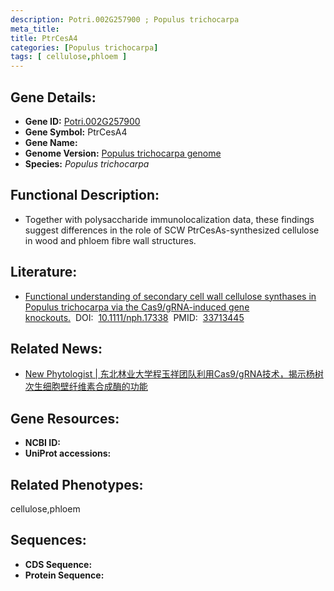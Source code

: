 ```yaml
---
description: Potri.002G257900 ; Populus trichocarpa
meta_title:
title: PtrCesA4
categories: [Populus trichocarpa]
tags: [ cellulose,phloem ]
---
```


## Gene Details:
- **Gene ID:**	[Potri.002G257900]()
- **Gene Symbol:** PtrCesA4
- **Gene Name:** 
- **Genome Version:** [Populus trichocarpa genome]()
- **Species:** *Populus trichocarpa*

## Functional Description:
   - Together with polysaccharide immunolocalization data, these findings suggest differences in the role of SCW PtrCesAs-synthesized cellulose in wood and phloem fibre wall structures.

## Literature:
   - [Functional understanding of secondary cell wall cellulose synthases in Populus trichocarpa via the Cas9/gRNA-induced gene knockouts.]( https://nph.onlinelibrary.wiley.com/doi/10.1111/nph.17338)&nbsp;&nbsp;DOI:&nbsp;&nbsp;[10.1111/nph.17338](https://nph.onlinelibrary.wiley.com/doi/10.1111/nph.17338)&nbsp;&nbsp;PMID:&nbsp;&nbsp;[33713445](https://pubmed.ncbi.nlm.nih.gov/33713445/)

## Related News:
   - [New Phytologist | 东北林业大学程玉祥团队利用Cas9/gRNA技术，揭示杨树次生细胞壁纤维素合成酶的功能](https://mp.weixin.qq.com/s?__biz=Mzg3MDEwNDEyMg==&mid=2247506664&idx=4&sn=f655515ded7d696b601e4d086e284c1e&chksm=ce9077bdf9e7feab5730d88fdaf60627de2d346fdfab4519fe77eab983a7f6d97bc6f983269f&scene=27#wechat_redirect)

## Gene Resources:
- **NCBI ID:** [](https://www.ncbi.nlm.nih.gov/gene/?term=)
- **UniProt accessions:** [](https://www.uniprot.org/uniprotkb//entry)

## Related Phenotypes:
cellulose,phloem

## Sequences:
- **CDS Sequence:**
- **Protein Sequence:**
